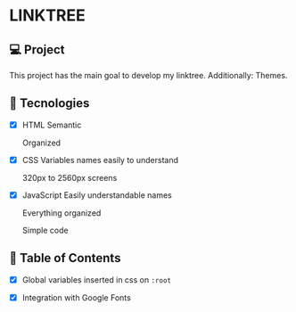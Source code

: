 # LINKTREE

## 💻 Project

This project has the main goal to develop my linktree.
Additionally: Themes.

## 🚀 Tecnologies

- [x] HTML
  Semantic

  Organized

- [x] CSS
  Variables names easily to understand

  320px to 2560px screens
- [x] JavaScript
  Easily understandable names

  Everything organized

  Simple code

## 📔 Table of Contents

- [x] Global variables inserted in css on `:root`
- [x] Integration with Google Fonts

